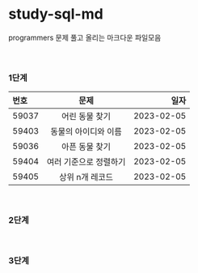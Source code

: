 # study-sql-md

programmers 문제 풀고 올리는 마크다운 파일모음
<br>
<br>
<br>

### 1단계
| 번호 | 문제 | 일자 |
|:----------|:----------:|----------:|
| 59037 | 어린 동물 찾기 | 2023-02-05 |
| 59403 | 동물의 아이디와 이름 | 2023-02-05 |
| 59036 | 아픈 동물 찾기 | 2023-02-05 |
| 59404 | 여러 기준으로 정렬하기 | 2023-02-05 |
| 59405 | 상위 n개 레코드 | 2023-02-05 |
<br>


### 2단계
<br>

### 3단계
<br>

